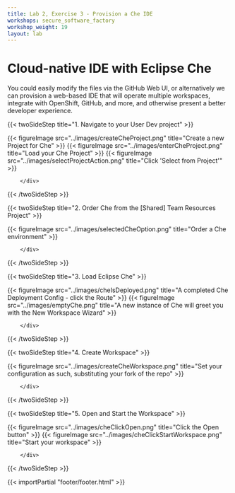 ```yaml
---
title: Lab 2, Exercise 3 - Provision a Che IDE
workshops: secure_software_factory
workshop_weight: 19
layout: lab
---
```


# Cloud-native IDE with Eclipse Che

You could easily modify the files via the GitHub Web UI, or alternatively we can provision a web-based IDE that will operate multiple workspaces, integrate with OpenShift, GitHub, and more, and otherwise present a better developer experience.


{{< twoSideStep title="1. Navigate to your User Dev project" >}}
        <div class="col-sm-12 col-lg-8">
                {{< figureImage src="../images/createCheProject.png" title="Create a new Project for Che" >}}
                {{< figureImage src="../images/enterCheProject.png" title="Load your Che Project" >}}
                {{< figureImage src="../images/selectProjectAction.png" title="Click 'Select from Project'" >}}
        </div>
        <div class="col-sm-12 col-lg-4">

        </div>
{{< /twoSideStep >}}

{{< twoSideStep title="2. Order Che from the [Shared] Team Resources Project" >}}
        <div class="col-sm-12 col-lg-8">
                {{< figureImage src="../images/selectedCheOption.png" title="Order a Che environment" >}}
        </div>
        <div class="col-sm-12 col-lg-4">

        </div>
{{< /twoSideStep >}}

{{< twoSideStep title="3. Load Eclipse Che" >}}
        <div class="col-sm-12 col-lg-8">
                {{< figureImage src="../images/cheIsDeployed.png" title="A completed Che Deployment Config - click the Route" >}}
                {{< figureImage src="../images/emptyChe.png" title="A new instance of Che will greet you with the New Workspace Wizard" >}}
        </div>
        <div class="col-sm-12 col-lg-4">

        </div>
{{< /twoSideStep >}}

{{< twoSideStep title="4. Create Workspace" >}}
        <div class="col-sm-12 col-lg-8">
                {{< figureImage src="../images/createCheWorkspace.png" title="Set your configuration as such, substituting your fork of the repo" >}}
        </div>
        <div class="col-sm-12 col-lg-4">

        </div>
{{< /twoSideStep >}}

{{< twoSideStep title="5. Open and Start the Workspace" >}}
        <div class="col-sm-12 col-lg-8">
                {{< figureImage src="../images/cheClickOpen.png" title="Click the Open button" >}}
                {{< figureImage src="../images/cheClickStartWorkspace.png" title="Start your workspace" >}}
        </div>
        <div class="col-sm-12 col-lg-4">

        </div>
{{< /twoSideStep >}}


{{< importPartial "footer/footer.html" >}}
